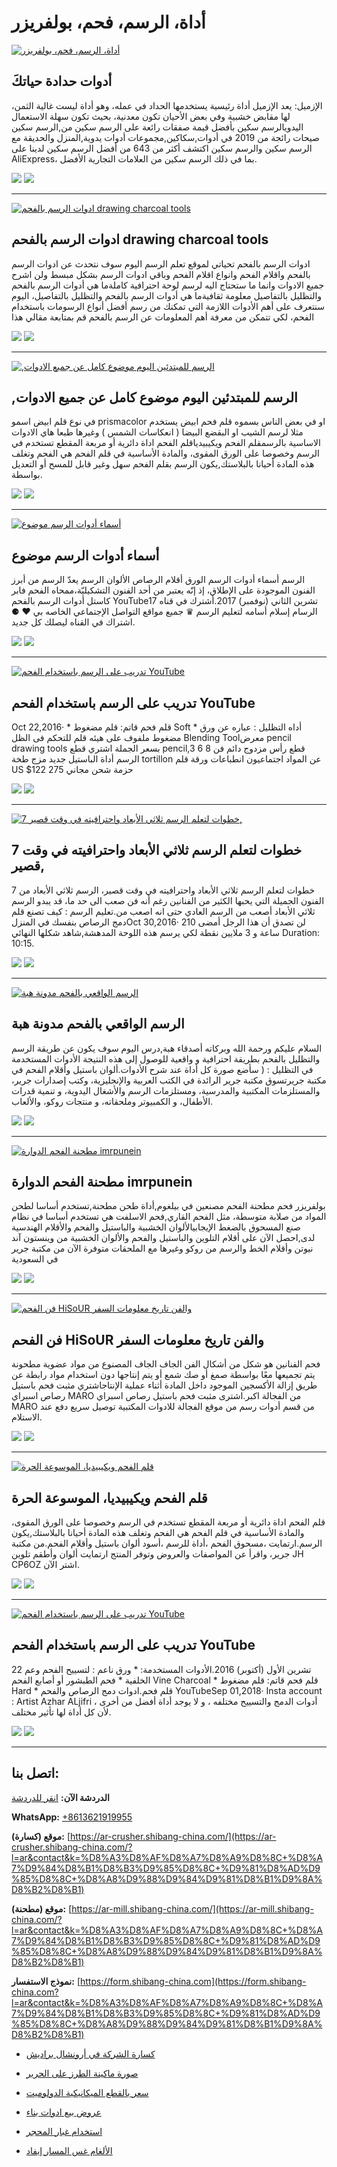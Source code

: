 # أداة، الرسم، فحم، بولفريزر

<a href="https://swt.shibang-china.com/?l=ar&img&k=%D8%A3%D8%AF%D8%A7%D8%A9%D8%8C+%D8%A7%D9%84%D8%B1%D8%B3%D9%85%D8%8C+%D9%81%D8%AD%D9%85%D8%8C+%D8%A8%D9%88%D9%84%D9%81%D8%B1%D9%8A%D8%B2%D8%B1" target="_blank">![أداة، الرسم، فحم، بولفريزر](http://static.shibang-china.com/all-800x300/15.jpg)</a>

## أدوات حدادة حياتكَ
الإزميل: يعد الإزميل أداة رئيسية يستخدمها الحداد في عمله، وهو أداة ليست غالية الثمن، لها مقابض خشبية وفي بعض الأحيان تكون معدنية، بحيث تكون سهلة الاستعمال اليدويالرسم سكين بأفضل قيمة صفقات رائعة على الرسم سكين من,الرسم سكين صيحات رائجة من 2019 في أدوات,سكاكين,مجموعات أدوات يدوية,المنزل والحديقة مع الرسم سكين والرسم سكين اكتشف أكثر من 643 من أفضل الرسم سكين لدينا على AliExpress، بما في ذلك الرسم سكين من العلامات التجارية الأفضل.


<a href="https://whatsapp.shibangsoft.com/WhatsApp.php" target="_blank" title="WhatsApp">![](http://static.shibang-china.com/icon/whatsapp.png)</a> <a href="https://swt.shibang-china.com/?l=ar&icon&k=%D8%A3%D8%AF%D8%A7%D8%A9%D8%8C+%D8%A7%D9%84%D8%B1%D8%B3%D9%85%D8%8C+%D9%81%D8%AD%D9%85%D8%8C+%D8%A8%D9%88%D9%84%D9%81%D8%B1%D9%8A%D8%B2%D8%B1" target="_blank">![](http://static.shibang-china.com/icon/chat-ar.png)</a>

---

<a href="https://swt.shibang-china.com/?l=ar&img&k=%D8%A3%D8%AF%D8%A7%D8%A9%D8%8C+%D8%A7%D9%84%D8%B1%D8%B3%D9%85%D8%8C+%D9%81%D8%AD%D9%85%D8%8C+%D8%A8%D9%88%D9%84%D9%81%D8%B1%D9%8A%D8%B2%D8%B1" target="_blank">![ادوات الرسم بالفحم drawing charcoal tools](http://static.shibang-china.com/all-800x300/986.jpg)</a>

## ادوات الرسم بالفحم drawing charcoal tools
ادوات الرسم بالفحم تحياتي لموقع تعلم الرسم اليوم سوف نتحدث عن ادوات الرسم بالفحم واقلام الفحم وانواع اقلام الفحم وباقي ادوات الرسم بشكل مبسط ولن اشرح جميع الادوات وانما ما ستحتاج اليه لرسم لوحة احترافية كاملةما هي أدوات الرسم بالفحم والتظليل بالتفاصيل معلومة ثقافيةما هي أدوات الرسم بالفحم والتظليل بالتفاصيل، اليوم سنتعرف على أهم الأدوات اللازمة التي تمكنك من رسم أفضل أنواع الرسومات باستخدام الفحم، لكي تتمكن من معرفة أهم المعلومات عن الرسم بالفحم قم بمتابعة مقالي هذا


<a href="https://whatsapp.shibangsoft.com/WhatsApp.php" target="_blank" title="WhatsApp">![](http://static.shibang-china.com/icon/whatsapp.png)</a> <a href="https://swt.shibang-china.com/?l=ar&icon&k=%D8%A3%D8%AF%D8%A7%D8%A9%D8%8C+%D8%A7%D9%84%D8%B1%D8%B3%D9%85%D8%8C+%D9%81%D8%AD%D9%85%D8%8C+%D8%A8%D9%88%D9%84%D9%81%D8%B1%D9%8A%D8%B2%D8%B1" target="_blank">![](http://static.shibang-china.com/icon/chat-ar.png)</a>

---

<a href="https://swt.shibang-china.com/?l=ar&img&k=%D8%A3%D8%AF%D8%A7%D8%A9%D8%8C+%D8%A7%D9%84%D8%B1%D8%B3%D9%85%D8%8C+%D9%81%D8%AD%D9%85%D8%8C+%D8%A8%D9%88%D9%84%D9%81%D8%B1%D9%8A%D8%B2%D8%B1" target="_blank">![‫الرسم  للمبتدئين اليوم موضوع كامل عن جميع الادوات,](http://static.shibang-china.com/all-800x300/517.jpg)</a>

## ‫الرسم  للمبتدئين اليوم موضوع كامل عن جميع الادوات,
في نوع قلم ابيض اسمو prismacolor او في بعض الناس بسموه قلم فحم ابيض يستخدم مثلا لرسم الشيب او البقضع البيضا ( انعكاسات الشمس ) وغيرها طبعا هاي الادوات الاساسية بالرسمقلم الفحم ويكيبيدياقلم الفحم اداة دائرية أو مربعة المقطع تستخدم في الرسم وخصوصا على الورق المقوى، والمادة الأساسية في قلم الفحم هي الفحم وتغلف هذه المادة أحيانا بالبلاستك,يكون الرسم بقلم الفحم سهل وغير قابل للمسح أو التعديل بواسطة.


<a href="https://whatsapp.shibangsoft.com/WhatsApp.php" target="_blank" title="WhatsApp">![](http://static.shibang-china.com/icon/whatsapp.png)</a> <a href="https://swt.shibang-china.com/?l=ar&icon&k=%D8%A3%D8%AF%D8%A7%D8%A9%D8%8C+%D8%A7%D9%84%D8%B1%D8%B3%D9%85%D8%8C+%D9%81%D8%AD%D9%85%D8%8C+%D8%A8%D9%88%D9%84%D9%81%D8%B1%D9%8A%D8%B2%D8%B1" target="_blank">![](http://static.shibang-china.com/icon/chat-ar.png)</a>

---

<a href="https://swt.shibang-china.com/?l=ar&img&k=%D8%A3%D8%AF%D8%A7%D8%A9%D8%8C+%D8%A7%D9%84%D8%B1%D8%B3%D9%85%D8%8C+%D9%81%D8%AD%D9%85%D8%8C+%D8%A8%D9%88%D9%84%D9%81%D8%B1%D9%8A%D8%B2%D8%B1" target="_blank">![أسماء أدوات الرسم موضوع](http://static.shibang-china.com/all-800x300/1469.jpg)</a>

## أسماء أدوات الرسم موضوع
الرسم أسماء أدوات الرسم الورق أقلام الرصاص الألوان الرسم يعدّ الرسم من أبرز الفنون الموجودة على الإطلاق، إذ إنّه يعتبر من أحد الفنون التشكيليّة،ممحاه الفحم فابر كاستل أدوات الرسم بالفحم YouTube17 تشرين الثاني (نوفمبر) 2017.أشترك في قناه الرسام إسلام أسامه لتعليم الرسم ♛ جميع مواقع التواصل الإجتماعي الخاصه بي ♥ ⚈ اشتراك في القناه ليصلك كل جديد.


<a href="https://whatsapp.shibangsoft.com/WhatsApp.php" target="_blank" title="WhatsApp">![](http://static.shibang-china.com/icon/whatsapp.png)</a> <a href="https://swt.shibang-china.com/?l=ar&icon&k=%D8%A3%D8%AF%D8%A7%D8%A9%D8%8C+%D8%A7%D9%84%D8%B1%D8%B3%D9%85%D8%8C+%D9%81%D8%AD%D9%85%D8%8C+%D8%A8%D9%88%D9%84%D9%81%D8%B1%D9%8A%D8%B2%D8%B1" target="_blank">![](http://static.shibang-china.com/icon/chat-ar.png)</a>

---

<a href="https://swt.shibang-china.com/?l=ar&img&k=%D8%A3%D8%AF%D8%A7%D8%A9%D8%8C+%D8%A7%D9%84%D8%B1%D8%B3%D9%85%D8%8C+%D9%81%D8%AD%D9%85%D8%8C+%D8%A8%D9%88%D9%84%D9%81%D8%B1%D9%8A%D8%B2%D8%B1" target="_blank">![‫تدريب على الرسم باستخدام الفحم‬‎ YouTube](http://static.shibang-china.com/all-800x300/1229.jpg)</a>

## ‫تدريب على الرسم باستخدام الفحم‬‎ YouTube
Oct 22,2016&#0183;&#32;* قلم فحم قاتم: قلم مضغوط Soft * أداه التظليل : عباره عن ورق مضغوط ملفوف على هيئه قلم للتحكم فى الظل Blending Toolمعرض pencil drawing tools بسعر الجملة اشتري قطع pencil,3 6 8 قطع رأس مزدوج دائم فن الرسم أداة الباستيل جديد مزج طخة tortillon عن المواد اجتماعيون انطباعات ورقة قلم US $122 275 حزمة شحن مجاني


<a href="https://whatsapp.shibangsoft.com/WhatsApp.php" target="_blank" title="WhatsApp">![](http://static.shibang-china.com/icon/whatsapp.png)</a> <a href="https://swt.shibang-china.com/?l=ar&icon&k=%D8%A3%D8%AF%D8%A7%D8%A9%D8%8C+%D8%A7%D9%84%D8%B1%D8%B3%D9%85%D8%8C+%D9%81%D8%AD%D9%85%D8%8C+%D8%A8%D9%88%D9%84%D9%81%D8%B1%D9%8A%D8%B2%D8%B1" target="_blank">![](http://static.shibang-china.com/icon/chat-ar.png)</a>

---

<a href="https://swt.shibang-china.com/?l=ar&img&k=%D8%A3%D8%AF%D8%A7%D8%A9%D8%8C+%D8%A7%D9%84%D8%B1%D8%B3%D9%85%D8%8C+%D9%81%D8%AD%D9%85%D8%8C+%D8%A8%D9%88%D9%84%D9%81%D8%B1%D9%8A%D8%B2%D8%B1" target="_blank">![7 خطوات لتعلم الرسم ثلاثي الأبعاد واحترافيته في وقت قصير,](http://static.shibang-china.com/all-800x300/877.jpg)</a>

## 7 خطوات لتعلم الرسم ثلاثي الأبعاد واحترافيته في وقت قصير,
7 خطوات لتعلم الرسم ثلاثي الأبعاد واحترافيته في وقت قصير، الرسم ثلاثي الأبعاد من الفنون الجميلة التي يحبها الكثير من الفنانين رغم أنه فن صعب الى حد ما، قد يبدو الرسم ثلاثي الأبعاد أصعب من الرسم العادي حتى انه اصعب من.تعليم الرسم : كيف تصنع قلم دمج الرصاص بنفسك في المنزلOct 30,2016&#0183;&#32;لن تصدق أن هذا الرجل أمضى 210 ساعة و 3 ملايين نقطة لكي يرسم هذه اللوحة المدهشة,شاهد شكلها النهائي Duration: 10:15.


<a href="https://whatsapp.shibangsoft.com/WhatsApp.php" target="_blank" title="WhatsApp">![](http://static.shibang-china.com/icon/whatsapp.png)</a> <a href="https://swt.shibang-china.com/?l=ar&icon&k=%D8%A3%D8%AF%D8%A7%D8%A9%D8%8C+%D8%A7%D9%84%D8%B1%D8%B3%D9%85%D8%8C+%D9%81%D8%AD%D9%85%D8%8C+%D8%A8%D9%88%D9%84%D9%81%D8%B1%D9%8A%D8%B2%D8%B1" target="_blank">![](http://static.shibang-china.com/icon/chat-ar.png)</a>

---

<a href="https://swt.shibang-china.com/?l=ar&img&k=%D8%A3%D8%AF%D8%A7%D8%A9%D8%8C+%D8%A7%D9%84%D8%B1%D8%B3%D9%85%D8%8C+%D9%81%D8%AD%D9%85%D8%8C+%D8%A8%D9%88%D9%84%D9%81%D8%B1%D9%8A%D8%B2%D8%B1" target="_blank">![الرسم الواقعي بالفحم مدونة هبة](http://static.shibang-china.com/all-800x300/380.jpg)</a>

## الرسم الواقعي بالفحم مدونة هبة
السلام عليكم ورحمة الله وبركاته أصدقاء هبة,درس اليوم سوف يكون عن طريقة الرسم والتظليل بالفحم بطريقة احترافية و واقعية للوصول إلى هذه النتيجة الأدوات المستخدمة في التظليل : ( سأضع صورة كل أداة عند شرح الأدوات.ألوان باستيل وأقلام الفحم في مكتبة جريرتسوق مكتبة جرير الرائدة في الكتب العربية والإنجليزية، وكتب إصدارات جرير، والمستلزمات المكتبية والمدرسية، ومستلزمات الرسم والأشغال اليدوية، و تنمية قدرات الأطفال، و الكمبيوتر وملحقاته، و منتجات روكو، والألعاب.


<a href="https://whatsapp.shibangsoft.com/WhatsApp.php" target="_blank" title="WhatsApp">![](http://static.shibang-china.com/icon/whatsapp.png)</a> <a href="https://swt.shibang-china.com/?l=ar&icon&k=%D8%A3%D8%AF%D8%A7%D8%A9%D8%8C+%D8%A7%D9%84%D8%B1%D8%B3%D9%85%D8%8C+%D9%81%D8%AD%D9%85%D8%8C+%D8%A8%D9%88%D9%84%D9%81%D8%B1%D9%8A%D8%B2%D8%B1" target="_blank">![](http://static.shibang-china.com/icon/chat-ar.png)</a>

---

<a href="https://swt.shibang-china.com/?l=ar&img&k=%D8%A3%D8%AF%D8%A7%D8%A9%D8%8C+%D8%A7%D9%84%D8%B1%D8%B3%D9%85%D8%8C+%D9%81%D8%AD%D9%85%D8%8C+%D8%A8%D9%88%D9%84%D9%81%D8%B1%D9%8A%D8%B2%D8%B1" target="_blank">![مطحنة الفحم الدوارة imrpunein](http://static.shibang-china.com/all-800x300/1289.jpg)</a>

## مطحنة الفحم الدوارة imrpunein
بولفريزر فحم مطحنة الفحم مصنعين في بيلغوم,أداة طحن مطحنة,تستخدم أساسا لطحن المواد من صلابة متوسطة، مثل الفحم القاري,فحم الاسلفت هي تستخدم أساسا في نظام صنع المسحوق بالضغط الإيجابيالألوان الخشبية والباستيل والفحم والأقلام الهندسية لدى,احصل الآن على أقلام التلوين والباستيل والفحم والألوان الخشبية من وينستون آند نيوتن وأقلام الخط والرسم من روكو وغيرها مع الملحقات متوفرة الآن من مكتبة جرير في السعودية


<a href="https://whatsapp.shibangsoft.com/WhatsApp.php" target="_blank" title="WhatsApp">![](http://static.shibang-china.com/icon/whatsapp.png)</a> <a href="https://swt.shibang-china.com/?l=ar&icon&k=%D8%A3%D8%AF%D8%A7%D8%A9%D8%8C+%D8%A7%D9%84%D8%B1%D8%B3%D9%85%D8%8C+%D9%81%D8%AD%D9%85%D8%8C+%D8%A8%D9%88%D9%84%D9%81%D8%B1%D9%8A%D8%B2%D8%B1" target="_blank">![](http://static.shibang-china.com/icon/chat-ar.png)</a>

---

<a href="https://swt.shibang-china.com/?l=ar&img&k=%D8%A3%D8%AF%D8%A7%D8%A9%D8%8C+%D8%A7%D9%84%D8%B1%D8%B3%D9%85%D8%8C+%D9%81%D8%AD%D9%85%D8%8C+%D8%A8%D9%88%D9%84%D9%81%D8%B1%D9%8A%D8%B2%D8%B1" target="_blank">![فن الفحم HiSoUR والفن تاريخ معلومات السفر](http://static.shibang-china.com/all-800x300/827.jpg)</a>

## فن الفحم HiSoUR والفن تاريخ معلومات السفر
فحم الفنانين هو شكل من أشكال الفن الجاف الجاف المصنوع من مواد عضوية مطحونة يتم تجميعها معًا بواسطة صمغ أو صك شمع أو يتم إنتاجها دون استخدام مواد رابطة عن طريق إزالة الأكسجين الموجود داخل المادة أثناء عملية الإنتاجاشتري مثبت فحم باستيل رصاص اسبراي MARO من الفجالة اكبر.اشترى مثبت فحم باستيل رصاص اسبراي MARO من قسم أدوات رسم من موقع الفجالة للادوات المكتبية توصيل سريع دفع عند الاستلام.


<a href="https://whatsapp.shibangsoft.com/WhatsApp.php" target="_blank" title="WhatsApp">![](http://static.shibang-china.com/icon/whatsapp.png)</a> <a href="https://swt.shibang-china.com/?l=ar&icon&k=%D8%A3%D8%AF%D8%A7%D8%A9%D8%8C+%D8%A7%D9%84%D8%B1%D8%B3%D9%85%D8%8C+%D9%81%D8%AD%D9%85%D8%8C+%D8%A8%D9%88%D9%84%D9%81%D8%B1%D9%8A%D8%B2%D8%B1" target="_blank">![](http://static.shibang-china.com/icon/chat-ar.png)</a>

---

<a href="https://swt.shibang-china.com/?l=ar&img&k=%D8%A3%D8%AF%D8%A7%D8%A9%D8%8C+%D8%A7%D9%84%D8%B1%D8%B3%D9%85%D8%8C+%D9%81%D8%AD%D9%85%D8%8C+%D8%A8%D9%88%D9%84%D9%81%D8%B1%D9%8A%D8%B2%D8%B1" target="_blank">![قلم الفحم ويكيبيديا، الموسوعة الحرة](http://static.shibang-china.com/all-800x300/229.jpg)</a>

## قلم الفحم ويكيبيديا، الموسوعة الحرة
قلم الفحم اداة دائرية أو مربعة المقطع تستخدم في الرسم وخصوصا على الورق المقوى، والمادة الأساسية في قلم الفحم هي الفحم وتغلف هذه المادة أحيانا بالبلاستك,يكون الرسم.ارتمايت ،مسحوق الفحم ،أداة للرسم ،أسود ألوان باستيل وأقلام الفحم.من مكتبة جرير، واقرأ عن المواصفات والعروض وتوفر المنتج ارتمايت ألوان وأطقم تلوين JH CP6OZ اشتر الآن.


<a href="https://whatsapp.shibangsoft.com/WhatsApp.php" target="_blank" title="WhatsApp">![](http://static.shibang-china.com/icon/whatsapp.png)</a> <a href="https://swt.shibang-china.com/?l=ar&icon&k=%D8%A3%D8%AF%D8%A7%D8%A9%D8%8C+%D8%A7%D9%84%D8%B1%D8%B3%D9%85%D8%8C+%D9%81%D8%AD%D9%85%D8%8C+%D8%A8%D9%88%D9%84%D9%81%D8%B1%D9%8A%D8%B2%D8%B1" target="_blank">![](http://static.shibang-china.com/icon/chat-ar.png)</a>

---

<a href="https://swt.shibang-china.com/?l=ar&img&k=%D8%A3%D8%AF%D8%A7%D8%A9%D8%8C+%D8%A7%D9%84%D8%B1%D8%B3%D9%85%D8%8C+%D9%81%D8%AD%D9%85%D8%8C+%D8%A8%D9%88%D9%84%D9%81%D8%B1%D9%8A%D8%B2%D8%B1" target="_blank">![تدريب على الرسم باستخدام الفحم YouTube](http://static.shibang-china.com/all-800x300/607.jpg)</a>

## تدريب على الرسم باستخدام الفحم YouTube
22 تشرين الأول (أكتوبر) 2016.الأدوات المستخدمة: * ورق ناعم : لتسييح الفحم وعم الخلفية * فحم الطبشور أو أصابع الفحم Vine Charcoal * قلم فحم قاتم: قلم مضغوط Hard * قلم فحم.‫ادوات دمج الرصاص والفحم‬‎ YouTubeSep 01,2018&#0183;&#32;Insta account : Artist Azhar ALjifri أدوات الدمج والتسييح مختلفه ، و لا يوجد أداة أفضل من أخرى ، لأن كل أداة لها تأثير مختلف.


<a href="https://whatsapp.shibangsoft.com/WhatsApp.php" target="_blank" title="WhatsApp">![](http://static.shibang-china.com/icon/whatsapp.png)</a> <a href="https://swt.shibang-china.com/?l=ar&icon&k=%D8%A3%D8%AF%D8%A7%D8%A9%D8%8C+%D8%A7%D9%84%D8%B1%D8%B3%D9%85%D8%8C+%D9%81%D8%AD%D9%85%D8%8C+%D8%A8%D9%88%D9%84%D9%81%D8%B1%D9%8A%D8%B2%D8%B1" target="_blank">![](http://static.shibang-china.com/icon/chat-ar.png)</a>

---
## اتصل بنا:

**الدردشة الآن:** [انقر للدردشة](https://swt.shibang-china.com?l=ar&contact&k=%D8%A3%D8%AF%D8%A7%D8%A9%D8%8C+%D8%A7%D9%84%D8%B1%D8%B3%D9%85%D8%8C+%D9%81%D8%AD%D9%85%D8%8C+%D8%A8%D9%88%D9%84%D9%81%D8%B1%D9%8A%D8%B2%D8%B1)

**WhatsApp:**  [+8613621919955](https://whatsapp.shibangsoft.com/WhatsApp.php)

**موقع (كسارة):** [https://ar-crusher.shibang-china.com/](https://ar-crusher.shibang-china.com/?l=ar&contact&k=%D8%A3%D8%AF%D8%A7%D8%A9%D8%8C+%D8%A7%D9%84%D8%B1%D8%B3%D9%85%D8%8C+%D9%81%D8%AD%D9%85%D8%8C+%D8%A8%D9%88%D9%84%D9%81%D8%B1%D9%8A%D8%B2%D8%B1)

**موقع (مطحنة):** [https://ar-mill.shibang-china.com/](https://ar-mill.shibang-china.com/?l=ar&contact&k=%D8%A3%D8%AF%D8%A7%D8%A9%D8%8C+%D8%A7%D9%84%D8%B1%D8%B3%D9%85%D8%8C+%D9%81%D8%AD%D9%85%D8%8C+%D8%A8%D9%88%D9%84%D9%81%D8%B1%D9%8A%D8%B2%D8%B1)

**نموذج الاستفسار:** [https://form.shibang-china.com](https://form.shibang-china.com?l=ar&contact&k=%D8%A3%D8%AF%D8%A7%D8%A9%D8%8C+%D8%A7%D9%84%D8%B1%D8%B3%D9%85%D8%8C+%D9%81%D8%AD%D9%85%D8%8C+%D8%A8%D9%88%D9%84%D9%81%D8%B1%D9%8A%D8%B2%D8%B1)

* [كسارة الشركة في أرونشال براديش](../34/%D9%83%D8%B3%D8%A7%D8%B1%D8%A9%20%D8%A7%D9%84%D8%B4%D8%B1%D9%83%D8%A9%20%D9%81%D9%8A%20%D8%A3%D8%B1%D9%88%D9%86%D8%B4%D8%A7%D9%84%20%D8%A8%D8%B1%D8%A7%D8%AF%D9%8A%D8%B4.md)

* [صورة ماكينة الطرز على الحرير](../31/%D8%B5%D9%88%D8%B1%D8%A9%20%D9%85%D8%A7%D9%83%D9%8A%D9%86%D8%A9%20%D8%A7%D9%84%D8%B7%D8%B1%D8%B2%20%D8%B9%D9%84%D9%89%20%D8%A7%D9%84%D8%AD%D8%B1%D9%8A%D8%B1.md)

* [سعر بالقطع الميكانيكية الدولوميت](../35/%D8%B3%D8%B9%D8%B1%20%D8%A8%D8%A7%D9%84%D9%82%D8%B7%D8%B9%20%D8%A7%D9%84%D9%85%D9%8A%D9%83%D8%A7%D9%86%D9%8A%D9%83%D9%8A%D8%A9%20%D8%A7%D9%84%D8%AF%D9%88%D9%84%D9%88%D9%85%D9%8A%D8%AA.md)

* [عروض بيع ادوات بناء](../33/%D8%B9%D8%B1%D9%88%D8%B6%20%D8%A8%D9%8A%D8%B9%20%D8%A7%D8%AF%D9%88%D8%A7%D8%AA%20%D8%A8%D9%86%D8%A7%D8%A1.md)

* [استخدام غبار المحجر](../31/%D8%A7%D8%B3%D8%AA%D8%AE%D8%AF%D8%A7%D9%85%20%D8%BA%D8%A8%D8%A7%D8%B1%20%D8%A7%D9%84%D9%85%D8%AD%D8%AC%D8%B1.md)

* [الألغام غس المسار إيفاد](../33/%D8%A7%D9%84%D8%A3%D9%84%D8%BA%D8%A7%D9%85%20%D8%BA%D8%B3%20%D8%A7%D9%84%D9%85%D8%B3%D8%A7%D8%B1%20%D8%A5%D9%8A%D9%81%D8%A7%D8%AF.md)